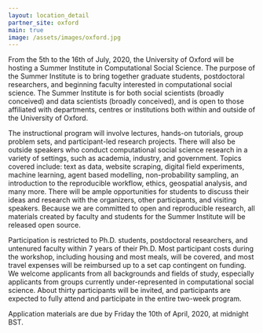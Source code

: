 ```yaml
---
layout: location_detail
partner_site: oxford
main: true
image: /assets/images/oxford.jpg
---
```


From the 5th to the 16th of July, 2020, the University of Oxford will be hosting a Summer Institute in Computational Social Science. The purpose of the Summer Institute is to bring together graduate students, postdoctoral researchers, and beginning faculty interested in computational social science. The Summer Institute is for both social scientists (broadly conceived) and data scientists (broadly conceived), and is open to those affiliated with departments, centres or institutions both within and outside of the University of Oxford.

The instructional program will involve lectures, hands-on tutorials, group problem sets, and participant-led research projects. There will also be outside speakers who conduct computational social science research in a variety of settings, such as academia, industry, and government. Topics covered include: text as data, website scraping, digital field experiments, machine learning, agent based modelling, non-probability sampling, an introduction to the reproducible workflow, ethics, geospatial analysis, and many more. There will be ample opportunities for students to discuss their ideas and research with the organizers, other participants, and visiting speakers. Because we are committed to open and reproducible research, all materials created by faculty and students for the Summer Institute will be released open source.

Participation is restricted to Ph.D. students, postdoctoral researchers, and untenured faculty within 7 years of their Ph.D. Most participant costs during the workshop, including housing and most meals, will be covered, and most travel expenses will be reimbursed up to a set cap contingent on funding. We welcome applicants from all backgrounds and fields of study, especially applicants from groups currently under-represented in computational social science. About thirty participants will be invited, and participants are expected to fully attend and participate in the entire two-week program.

Application materials are due by Friday the 10th of April, 2020, at midnight BST.
